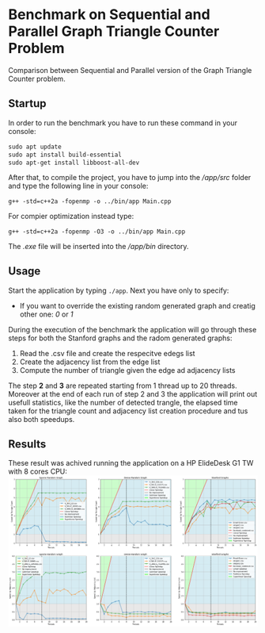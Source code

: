# Benchmark on Sequential and Parallel Graph Triangle Counter Problem
Comparison between Sequential and Parallel version of the Graph Triangle Counter problem.

## Startup
In order to run the benchmark you have to run these command in your console:
```
sudo apt update
sudo apt install build-essential
sudo apt-get install libboost-all-dev
```

After that, to compile the project, you have to jump into the */app/src* folder and type the following line in your console:

```
g++ -std=c++2a -fopenmp -o ../bin/app Main.cpp
```

For compier optimization instead type:
```
g++ -std=c++2a -fopenmp -O3 -o ../bin/app Main.cpp
```

The *.exe* file will be inserted into the */app/bin* directory.

## Usage
Start the application by typing ```./app```. Next you have only to specify:
* If you want to override the existing random generated graph and creatig other one:  _0_ or _1_

During the execution of the benchmark the application will go through these steps for both the Stanford graphs and the radom generated graphs:
1. Read the .csv file and create the respecitve edegs list
2. Create the adjacency list from the edge list 
3. Compute the number of triangle given the edge ad adjacency lists

The step **2** and **3** are repeated starting from 1 thread up to 20 threads. Moreover at the end of each run of step 2 and 3 the application will print out usefull statistics, like the number of detected trangle, the elapsed time taken for the triangle count and adjacency list creation procedure and tus also both speedups.

## Results
These result was achived running the application on a HP ElideDesk G1 TW with 8 cores CPU:
![](summary_plots.png)

